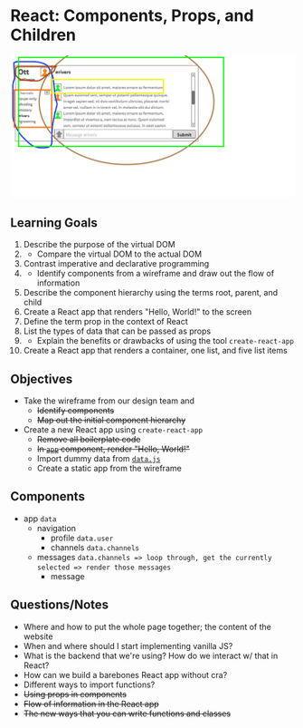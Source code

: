 # React: Components, Props, and Children

![Ott wireframe](ott-wireframe.png)

## Learning Goals

1. Describe the purpose of the virtual DOM
1. * Compare the virtual DOM to the actual DOM
1. Contrast imperative and declarative programming
1. * Identify components from a wireframe and draw out the flow of information
1. Describe the component hierarchy using the terms root, parent, and child
1. Create a React app that renders "Hello, World!" to the screen
1. Define the term prop in the context of React
1. List the types of data that can be passed as props
1. * Explain the benefits or drawbacks of using the tool `create-react-app`
1. Create a React app that renders a container, one list, and five list items

## Objectives

- Take the wireframe from our design team and
  - ~~Identify components~~
  - ~~Map out the initial component hierarchy~~
- Create a new React app using `create-react-app`
  - ~~Remove all boilerplate code~~
  - ~~In [`app`](./ott/src/App.js) component, render "Hello, World!"~~
  - Import dummy data from [`data.js`](./ott/src/data.js)
  - Create a static app from the wireframe

## Components

* app `data`
  * navigation
    * profile `data.user`
    * channels `data.channels`
  * messages `data.channels => loop through, get the currently selected => render those messages`
    * message

## Questions/Notes
* Where and how to put the whole page together; the content of the website
* When and where should I start implementing vanilla JS?
* What is the backend that we're using? How do we interact w/ that in React?
* How can we build a barebones React app without cra?
* Different ways to import functions?
* ~~Using props in components~~
* ~~Flow of information in the React app~~
* ~~The new ways that you can write functions and classes~~
